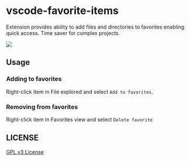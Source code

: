 # vscode-favorite-items

Extension provides ability to add files and directories to favorites enabling quick access. Time saver for complex projects.

![](https://raw.githubusercontent.com/kdcro101/vscode-favorite-items/master/images/preview.gif)

<!-- ## Install -->

<!-- Launch VS Code Quick Open (`cmd`/`ctrl` + `p`), paste the following command, and press enter. -->

<!-- ```
ext install vscode-favorite-items
``` -->

## Usage

### Adding to favorites
Right-click item in File explored and select `Add to favorites`.
### Removing from favorites
Right-click item in Favorites view and select `Delete favorite`


## LICENSE

[GPL v3 License](https://raw.githubusercontent.com/leftstick/vscode-favorites/master/LICENSE)
